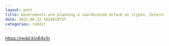 ```yaml
--- 
layout: post 
title: Governments are planning a coordinated attack on crypto. International regulation is coming. 
date: 2021-06-22 1624419737 
categories: reddit 
--- 
```

https://redd.it/o64s1n